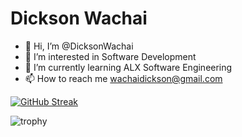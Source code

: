 # Dickson Wachai
- 👋 Hi, I’m @DicksonWachai
- 👀 I’m interested in Software Development
- 🌱 I’m currently learning ALX Software Engineering
- 📫 How to reach me wachaidickson@gmail.com





[![GitHub Streak](https://streak-stats.demolab.com/?user=DicksonWachai)](https://git.io/streak-stats)




![trophy](https://github-profile-trophy.vercel.app/?username=DicksonWachai&theme=onedark)
<!---
DicksonWachai/DicksonWachai is a ✨ special ✨ repository because its `README.md` (this file) appears on your GitHub profile.
You can click the Preview link to take a look at your changes.
--->
